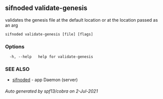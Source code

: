 ## sifnoded validate-genesis

validates the genesis file at the default location or at the location passed as an arg

```
sifnoded validate-genesis [file] [flags]
```

### Options

```
  -h, --help   help for validate-genesis
```

### SEE ALSO

* [sifnoded](sifnoded.md)	 - app Daemon (server)

###### Auto generated by spf13/cobra on 2-Jul-2021
